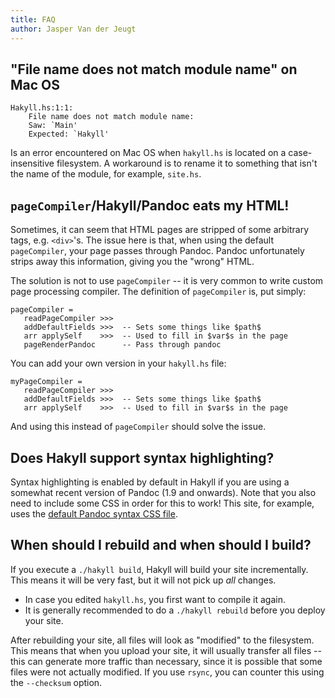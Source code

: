 ```yaml
---
title: FAQ
author: Jasper Van der Jeugt
---
```


## "File name does not match module name" on Mac OS

    Hakyll.hs:1:1:
        File name does not match module name:
        Saw: `Main'
        Expected: `Hakyll'

Is an error encountered on Mac OS when `hakyll.hs` is located on a
case-insensitive filesystem. A workaround is to rename it to something that
isn't the name of the module, for example, `site.hs`.

## `pageCompiler`/Hakyll/Pandoc eats my HTML!

Sometimes, it can seem that HTML pages are stripped of some arbitrary tags, e.g.
`<div>`'s. The issue here is that, when using the default `pageCompiler`, your
page passes through Pandoc. Pandoc unfortunately strips away this information,
giving you the "wrong" HTML.

The solution is not to use `pageCompiler` -- it is very common to write custom
page processing compiler. The definition of `pageCompiler` is, put simply:

~~~~~{.haskell}
pageCompiler =
   readPageCompiler >>>
   addDefaultFields >>>  -- Sets some things like $path$
   arr applySelf    >>>  -- Used to fill in $var$s in the page
   pageRenderPandoc      -- Pass through pandoc
~~~~~

You can add your own version in your `hakyll.hs` file:

~~~~~{.haskell}
myPageCompiler =
   readPageCompiler >>>
   addDefaultFields >>>  -- Sets some things like $path$
   arr applySelf    >>>  -- Used to fill in $var$s in the page
~~~~~

And using this instead of `pageCompiler` should solve the issue.

## Does Hakyll support syntax highlighting?

Syntax highlighting is enabled by default in Hakyll if you are using a somewhat
recent version of Pandoc (1.9 and onwards). Note that you also need to include
some CSS in order for this to work! This site, for example, uses the [default
Pandoc syntax CSS file][syntax-css].

[syntax-css]: https://github.com/jaspervdj/hakyll/blob/master/web/css/syntax.css

## When should I rebuild and when should I build?

If you execute a `./hakyll build`, Hakyll will build your site incrementally.
This means it will be very fast, but it will not pick up _all_ changes.

- In case you edited `hakyll.hs`, you first want to compile it again.
- It is generally recommended to do a `./hakyll rebuild` before you deploy your
  site.

After rebuilding your site, all files will look as "modified" to the filesystem.
This means that when you upload your site, it will usually transfer all files --
this can generate more traffic than necessary, since it is possible that some
files were not actually modified. If you use `rsync`, you can counter this using
the `--checksum` option.
